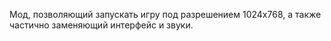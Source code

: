 Мод, позволяющий запускать игру под разрешением 1024x768, а также частично заменяющий интерфейс и звуки.